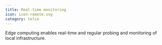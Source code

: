 ```yaml
---
title: Real-time monitoring
icon: icon-remote.svg
category: telco
---
```


Edge computing enables real-time and regular probing and monitoring of local infrastructure.

